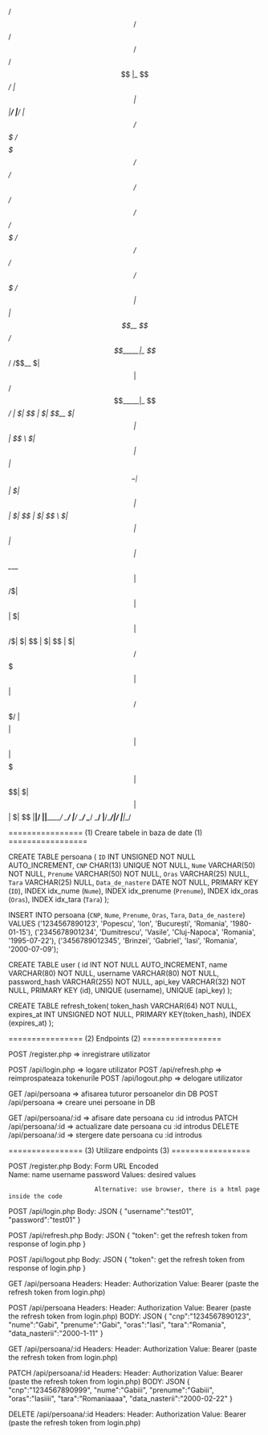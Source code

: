  /$$$$$$                    /$$                                 /$$    /$$                  /$$
|_  $$_/                   | $$                                | $$   |__/                 |__/
  | $$  /$$$$$$$  /$$$$$$$/$$$$$$   /$$$$$$ /$$   /$$ /$$$$$$$/$$$$$$  /$$/$$   /$$/$$$$$$$ /$$
  | $$ | $$__  $$/$$_____|_  $$_/  /$$__  $| $$  | $$/$$_____|_  $$_/ | $| $$  | $| $$__  $| $$
  | $$ | $$  \ $|  $$$$$$  | $$   | $$  \__| $$  | $| $$       | $$   | $| $$  | $| $$  \ $| $$
  | $$ | $$  | $$\____  $$ | $$ /$| $$     | $$  | $| $$       | $$ /$| $| $$  | $| $$  | $| $$
 /$$$$$| $$  | $$/$$$$$$$/ |  $$$$| $$     |  $$$$$$|  $$$$$$$ |  $$$$| $|  $$$$$$| $$  | $| $$
|______|__/  |__|_______/   \___/ |__/      \______/ \_______/  \___/ |__/\______/|__/  |__|__/
                                                                                               

================ (1) Creare tabele in baza de date (1) =================

CREATE TABLE persoana (
  `ID` INT UNSIGNED NOT NULL AUTO_INCREMENT,
  `CNP` CHAR(13) UNIQUE NOT NULL,
  `Nume` VARCHAR(50) NOT NULL,
  `Prenume` VARCHAR(50) NOT NULL,
  `Oras` VARCHAR(25) NULL,
  `Tara` VARCHAR(25) NULL,
  `Data_de_nastere` DATE NOT NULL,
  PRIMARY KEY (`ID`),
  INDEX idx_nume (`Nume`),
  INDEX idx_prenume (`Prenume`),
  INDEX idx_oras (`Oras`),
  INDEX idx_tara (`Tara`)
);

INSERT INTO persoana (`CNP`, `Nume`, `Prenume`, `Oras`, `Tara`, `Data_de_nastere`)
VALUES
  ('1234567890123', 'Popescu', 'Ion', 'București', 'Romania', '1980-01-15'),
  ('2345678901234', 'Dumitrescu', 'Vasile', 'Cluj-Napoca', 'Romania', '1995-07-22'),
  ('3456789012345', 'Brinzei', 'Gabriel', 'Iasi', 'Romania', '2000-07-09');


CREATE TABLE user (
id INT NOT NULL AUTO_INCREMENT,
name VARCHAR(80) NOT NULL,
username VARCHAR(80) NOT NULL,
password_hash VARCHAR(255) NOT NULL,
api_key VARCHAR(32) NOT NULL,
PRIMARY KEY (id),
UNIQUE (username),
UNIQUE (api_key)
);

CREATE TABLE refresh_token(
token_hash VARCHAR(64) NOT NULL,
expires_at INT UNSIGNED NOT NULL,
PRIMARY KEY(token_hash),
INDEX (expires_at)
);

================ (2) Endpoints (2) =================

POST	/register.php		=> inregistrare utilizator

POST 	/api/login.php		=> logare utilizator
POST	/api/refresh.php	=> reimprospateaza tokenurile
POST	/api/logout.php		=> delogare utilizator

GET 	/api/persoana		=> afisarea tuturor persoanelor din DB
POST 	/api/persoana		=> creare unei persoane in DB

GET 	/api/persoana/:id	=> afisare date persoana cu :id introdus
PATCH 	/api/persoana/:id	=> actualizare date persoana cu :id introdus 
DELETE 	/api/persoana/:id	=> stergere date persoana cu :id introdus


================ (3) Utilizare endpoints (3) =================

POST 	/register.php		Body: Form URL Encoded	
									Name: name username	password
									Values: desired values
									
							Alternative: use browser, there is a html page inside the code

POST	/api/login.php		Body: JSON 
									{
									"username":"test01",
									"password":"test01"
									}
							
POST	/api/refresh.php	Body: JSON 
									{
									"token": get the refresh token from response of login.php 
									}
									
POST	/api/logout.php		Body: JSON
									{
									"token": get the refresh token from response of login.php
									}

GET		/api/persoana		Headers: Header: Authorization
									 Value: Bearer (paste the refresh token from login.php)
										
POST	/api/persoana		Headers: Header: Authorization
									 Value: Bearer (paste the refresh token from login.php)
							BODY: JSON
									{
									"cnp":"1234567890123",
									"nume":"Gabi",
									"prenume":"Gabi",
									"oras":"Iasi",
									"tara":"Romania",
									"data_nasterii":"2000-1-11"
									}

GET		/api/persoana/:id	Headers: Header: Authorization
									 Value: Bearer (paste the refresh token from login.php)
									 
PATCH	/api/persoana/:id	Headers: Header: Authorization
									 Value: Bearer (paste the refresh token from login.php)
							BODY: JSON
									{
									"cnp":"1234567890999",
									"nume":"Gabiii",
									"prenume":"Gabiii",
									"oras":"Iasiiii",
									"tara":"Romaniaaaa",
									"data_nasterii":"2000-02-22"
									}

DELETE 	/api/persoana/:id	Headers: Header: Authorization
									 Value: Bearer (paste the refresh token from login.php)
